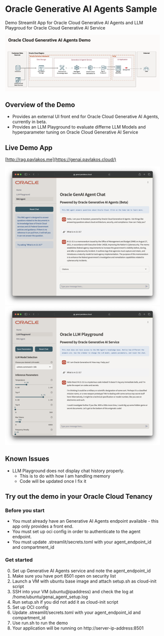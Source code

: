 # Oracle Generative AI Agents Sample

Demo Streamlit App for Oracle Cloud Generative AI Agents and LLM Playgroud for Oracle Cloud Generative AI Service 

![diagram](RAG%20Demo%20Diagram.png)

## Overview of the Demo

- Provides an external UI front end for Oracle Cloud Generative AI Agents, currently in beta.
- Provides an LLM Playground to evaluate differne LLM Models and hyperparameter tuning on Oracle Cloud Generative AI Service

  
## Live Demo App

[http://rag.pavlakos.me](https://genai.pavlakos.cloud/)

![agent_screenshot](agent.png)
![llm_screenshot](llm.png)

## Known Issues

- LLM Playground does not display chat history properly.
  - This is to do with how I am handling memory
  - Code will be updated once I fix it

## Try out the demo in your Oracle Cloud Tenancy

### Before you start

- You must already have an Generative AI Agents endpoint available - this app only provides a front end.
- You must set up oci config in order to authenticate to the agent endpoint.
- You must update .streamlit/secrets.toml with your agent_endpoint_id and compartment_id 

### Get started

0. Set up Generative AI Agents service and note the agent_endpoint_id
2. Make sure you have port 8501 open on security list
3. Launch a VM with ubuntu base image and attach setup.sh as cloud-init script
4. SSH into your VM (ubuntu@ipaddress) and check the log at /home/ubuntu/genai_agent_setup.log
5. Run setup.sh if you did not add it as cloud-init script
6. Set up OCI config
7. Update .streamlit/secrets.toml with your agent_endpoint_id and compartment_id
8. Use run.sh to run the demo
9. Your application will be running on http://server-ip-address:8501
